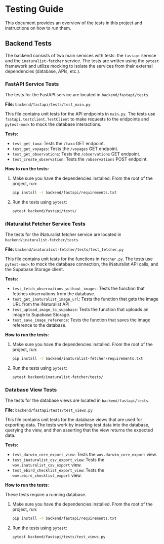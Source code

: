 # Testing Guide

This document provides an overview of the tests in this project and instructions on how to run them.

## Backend Tests

The backend consists of two main services with tests: the `fastapi` service and the `inaturalist-fetcher` service. The tests are written using the `pytest` framework and utilize mocking to isolate the services from their external dependencies (database, APIs, etc.).

### FastAPI Service Tests

The tests for the FastAPI service are located in `backend/fastapi/tests`.

**File:** `backend/fastapi/tests/test_main.py`

This file contains unit tests for the API endpoints in `main.py`. The tests use `fastapi.testclient.TestClient` to make requests to the endpoints and `pytest-mock` to mock the database interactions.

**Tests:**
- `test_get_taxa`: Tests the `/taxa` GET endpoint.
- `test_get_voyages`: Tests the `/voyages` GET endpoint.
- `test_get_observations`: Tests the `/observations` GET endpoint.
- `test_create_observation`: Tests the `/observations` POST endpoint.

**How to run the tests:**

1.  Make sure you have the dependencies installed. From the root of the project, run:
    ```bash
    pip install -r backend/fastapi/requirements.txt
    ```

2.  Run the tests using `pytest`:
    ```bash
    pytest backend/fastapi/tests/
    ```

### iNaturalist Fetcher Service Tests

The tests for the iNaturalist fetcher service are located in `backend/inaturalist-fetcher/tests`.

**File:** `backend/inaturalist-fetcher/tests/test_fetcher.py`

This file contains unit tests for the functions in `fetcher.py`. The tests use `pytest-mock` to mock the database connection, the iNaturalist API calls, and the Supabase Storage client.

**Tests:**
- `test_fetch_observations_without_images`: Tests the function that fetches observations from the database.
- `test_get_inaturalist_image_url`: Tests the function that gets the image URL from the iNaturalist API.
- `test_upload_image_to_supabase`: Tests the function that uploads an image to Supabase Storage.
- `test_save_image_reference`: Tests the function that saves the image reference to the database.

**How to run the tests:**

1.  Make sure you have the dependencies installed. From the root of the project, run:
    ```bash
    pip install -r backend/inaturalist-fetcher/requirements.txt
    ```

2.  Run the tests using `pytest`:
    ```bash
    pytest backend/inaturalist-fetcher/tests/
    ```

### Database View Tests

The tests for the database views are located in `backend/fastapi/tests`.

**File:** `backend/fastapi/tests/test_views.py`

This file contains unit tests for the database views that are used for exporting data. The tests work by inserting test data into the database, querying the view, and then asserting that the view returns the expected data.

**Tests:**
- `test_darwin_core_export_view`: Tests the `wov.darwin_core_export` view.
- `test_inaturalist_csv_export_view`: Tests the `wov.inaturalist_csv_export` view.
- `test_ebird_checklist_export_view`: Tests the `wov.ebird_checklist_export` view.

**How to run the tests:**

These tests require a running database.

1.  Make sure you have the dependencies installed. From the root of the project, run:
    ```bash
    pip install -r backend/fastapi/requirements.txt
    ```

2.  Run the tests using `pytest`:
    ```bash
    pytest backend/fastapi/tests/test_views.py
    ```
